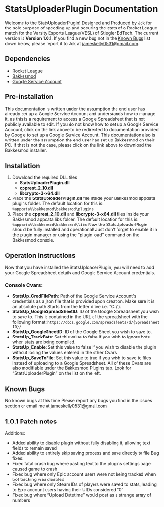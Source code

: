 # StatsUploaderPlugin Documentation
Welcome to the StatsUploaderPlugin! Designed and Produced by Jck for the sole purpose of speeding up and securing the stats of a Rocket League match for the Varsity Esports League(VESL) of Stiegler EdTech. The current version is **Version 1.0.1**. If you find a new bug not in the [Known Bugs](#known-bugs "Goto known-bugs") list down below, please report it to Jck at jameskelly0531@gmail.com. 
## Dependencies
* Rocket League
* [Bakkesmod](https://github.com/bakkesmodorg/BakkesModInjectorCpp/releases/latest/download/BakkesModSetup.zip, "Bakkesmod download link")
* [Google Service Account](https://support.google.com/a/answer/7378726?hl=en, "Google Service Account tutorial")
## Pre-installation
This documentation is written under the assumption the end user has already set up a Google Service Account and understands how to manage it, as this is a requirement to access a Google Spreadsheet that is not publicly available to edit. If you do not know how to set up a Google Service Account, click on the link above to be redirected to documentation provided by Google to set up a Google Service Account.
This documentation also is written under the assumption the end user has set up Bakkesmod on their PC. If that is not the case, please click on the link above to download the Bakkesmod installer.
## Installation
1. Download the required DLL files
    * **StatsUploaderPlugin.dll**
    * **cpprest_2_10.dll**
    * **libcrypto-3-x64.dll**
2. Place the **StatsUploaderPlugin.dll** file inside your Bakkesmod appdata plugins folder. The default location for this is: ``%appdata%\bakkesmod\bakkesmod\plugins``
3. Place the **cpprest_2_10.dll** and **libcrypto-3-x64.dll** files inside your Bakkesmod appdata libs folder. The default location for this is: ``%appdata%\bakkesmod\bakkesmod\libs``
Now the StatsUploaderPlugin should be fully installed and operational! Just don’t forget to enable it in the plugin manager or using the “plugin load” command on the Bakkesmod console.
## Operation Instructions
Now that you have installed the StatsUploaderPlugin, you will need to add your Google Spreadsheet details and Google Service Account credentials.

### Console Cvars:
* **StatsUp_CredFilePath**: Path of the Google Service Account's credentials as a json file that is provided upon creation. Make sure it is an absolute path(Starts from the letter drive i.e. “C:\”).
* **StatsUp_GoogleSpreadSheetID**: ID of the Google Spreadsheet you wish to save to. This is contained in the URL of the spreadsheet with the following format: ``https://docs.google.com/spreadsheets/d/{Spreadsheet ID}/``
* **StatsUp_GoogleSheetID**: ID of the Google Sheet you wish to save to.
* **StatsUp_TrackBots**: Set this value to false if you wish to ignore bots when stats are being compiled.
* **StatsUp_Enable**: Set this value to false if you wish to disable the plugin without losing the values entered in the other Cvars.
* **StatsUp_SaveToFile**: Set this value to true if you wish to save to files instead of uploading to a Google Spreadsheet.
All of these Cvars are also modifiable under the Bakkesmod Plugins tab. Look for “StatsUploaderPlugin” on the list on the left.
## Known Bugs
No known bugs at this time
Please report any bugs you find in the issues section or email me at jameskelly0531@gmail.com
## 1.0.1 Patch notes
Additions:
* Added ability to disable plugin without fully disabling it, allowing text fields to remain saved
* Added ability to entirely skip saving process and save directly to file
Bug fixes:
* Fixed fatal crash bug where pasting text to the plugins settings page caused game to crash
* Fixed bug where only Epic account users were not being tracked when bot tracking was disabled
* Fixed bug where only Steam IDs of players were saved to stats, leading to Epic account users having their UIDs considered “0”
* Fixed bug where “Upload Datetime” would post as a strange array of numbers

